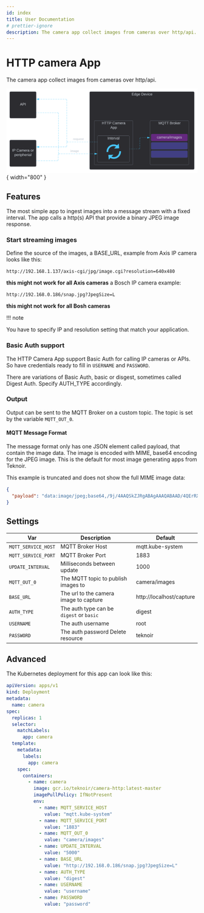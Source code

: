 ```yaml
---
id: index
title: User Documentation
# prettier-ignore
description: The camera app collect images from cameras over http/api.
---
```


# HTTP camera App
The camera app collect images from cameras over http/api.

![Overview diagram](./assets/diagram.svg){ width="800" }

## Features

The most simple app to ingest images into a message stream with a fixed interval. The app calls a http(s) API that 
provide a binary JPEG image response.

### Start streaming images

Define the source of the images, a BASE_URL, example from Axis IP camera looks like this:
```url
http://192.168.1.137/axis-cgi/jpg/image.cgi?resolution=640x480
```
__this might not work for all Axis cameras__
a Bosch IP camera example:
```url
http://192.168.0.186/snap.jpg?JpegSize=L
```
__this might not work for all Bosh cameras__

!!! note

You have to specify IP and resolution setting that match your application.

### Basic Auth support

The HTTP Camera App support Basic Auth for calling IP cameras or APIs. So have credentials ready to fill in `USERNAME` 
and `PASSWORD`.

There are variations of Basic Auth, basic or disgest, sometimes called Digest Auth. Specify AUTH_TYPE accordingly.

### Output

Output can be sent to the MQTT Broker on a custom topic. The topic is set by the variable `MQTT_OUT_0`.

#### MQTT Message Format

The message format only has one JSON element called payload, that contain the image data. The image is encoded with MIME, 
base64 encoding for the JPEG image. This is the default for most image generating apps from Teknoir.

This example is truncated and does not show the full MIME image data:
```json
{
  "payload": "data:image/jpeg;base64,/9j/4AAQSkZJRgABAgAAAQABAAD/4QErRXhpZgAASUkqAAgAAAAFAA8BAgAFAAAASgAAABABAgAGAAAA..."
}
```

## Settings

| Var                  | Description                              | Default                  |
|----------------------|------------------------------------------|--------------------------|
| `MQTT_SERVICE_HOST`  | MQTT Broker Host                         | mqtt.kube-system         |
| `MQTT_SERVICE_PORT`  | MQTT Broker Port                         | 1883                     |
| `UPDATE_INTERVAL`    | Milliseconds between update              | 1000                     |
| `MQTT_OUT_0`         | The MQTT topic to publish images to      | camera/images            |
| `BASE_URL`           | The url to the camera image to capture   | http://localhost/capture |
| `AUTH_TYPE`          | The auth type can be `digest` or `basic` | digest                   |
| `USERNAME`           | The auth username                        | root                     |
| `PASSWORD`           | The auth password      Delete resource   | teknoir                  |

## Advanced

The Kubernetes deployment for this app can look like this:

```yaml
apiVersion: apps/v1
kind: Deployment
metadata:
  name: camera
spec:
  replicas: 1
  selector:
    matchLabels:
      app: camera
  template:
    metadata:
      labels:
        app: camera
    spec:
      containers:
        - name: camera
          image: gcr.io/teknoir/camera-http:latest-master
          imagePullPolicy: IfNotPresent
          env:
            - name: MQTT_SERVICE_HOST
              value: "mqtt.kube-system"
            - name: MQTT_SERVICE_PORT
              value: "1883"
            - name: MQTT_OUT_0
              value: "camera/images"
            - name: UPDATE_INTERVAL
              value: "5000"
            - name: BASE_URL
              value: "http://192.168.0.186/snap.jpg?JpegSize=L"
            - name: AUTH_TYPE
              value: "digest"
            - name: USERNAME
              value: "username"
            - name: PASSWORD
              value: "password"
```
